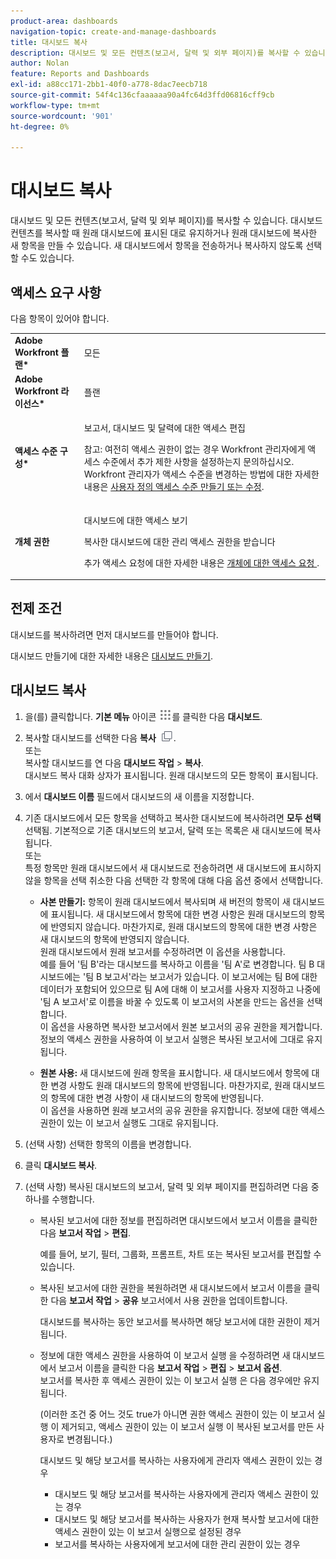 ```yaml
---
product-area: dashboards
navigation-topic: create-and-manage-dashboards
title: 대시보드 복사
description: 대시보드 및 모든 컨텐츠(보고서, 달력 및 외부 페이지)를 복사할 수 있습니다. 대시보드 컨텐츠를 복사할 때 원래 대시보드에 표시된 대로 유지하거나 원래 대시보드에 복사한 새 항목을 만들 수 있습니다. 새 대시보드에서 항목을 전송하거나 복사하지 않도록 선택할 수도 있습니다.
author: Nolan
feature: Reports and Dashboards
exl-id: a88cc171-2bb1-40f0-a778-8dac7eecb718
source-git-commit: 54f4c136cfaaaaaa90a4fc64d3ffd06816cff9cb
workflow-type: tm+mt
source-wordcount: '901'
ht-degree: 0%

---
```


# 대시보드 복사

대시보드 및 모든 컨텐츠(보고서, 달력 및 외부 페이지)를 복사할 수 있습니다. 대시보드 컨텐츠를 복사할 때 원래 대시보드에 표시된 대로 유지하거나 원래 대시보드에 복사한 새 항목을 만들 수 있습니다. 새 대시보드에서 항목을 전송하거나 복사하지 않도록 선택할 수도 있습니다.

## 액세스 요구 사항

다음 항목이 있어야 합니다.

<table style="table-layout:auto"> 
 <col> 
 <col> 
 <tbody> 
  <tr> 
   <td role="rowheader"><strong>Adobe Workfront 플랜*</strong></td> 
   <td> <p>모든</p> </td> 
  </tr> 
  <tr> 
   <td role="rowheader"><strong>Adobe Workfront 라이선스*</strong></td> 
   <td> <p>플랜 </p> </td> 
  </tr> 
  <tr> 
   <td role="rowheader"><strong>액세스 수준 구성*</strong></td> 
   <td> <p>보고서, 대시보드 및 달력에 대한 액세스 편집</p> <p>참고: 여전히 액세스 권한이 없는 경우 Workfront 관리자에게 액세스 수준에서 추가 제한 사항을 설정하는지 문의하십시오. Workfront 관리자가 액세스 수준을 변경하는 방법에 대한 자세한 내용은 <a href="../../../administration-and-setup/add-users/configure-and-grant-access/create-modify-access-levels.md" class="MCXref xref">사용자 정의 액세스 수준 만들기 또는 수정</a>.</p> </td> 
  </tr> 
  <tr> 
   <td role="rowheader"><strong>개체 권한</strong></td> 
   <td> <p>대시보드에 대한 액세스 보기</p> <p>복사한 대시보드에 대한 관리 액세스 권한을 받습니다</p> <p>추가 액세스 요청에 대한 자세한 내용은 <a href="../../../workfront-basics/grant-and-request-access-to-objects/request-access.md" class="MCXref xref">개체에 대한 액세스 요청 </a>.</p> </td> 
  </tr> 
 </tbody> 
</table>

## 전제 조건

대시보드를 복사하려면 먼저 대시보드를 만들어야 합니다.

대시보드 만들기에 대한 자세한 내용은 [대시보드 만들기](../../../reports-and-dashboards/dashboards/creating-and-managing-dashboards/create-dashboard.md).

## 대시보드 복사

1. 을(를) 클릭합니다. **기본 메뉴** 아이콘 ![](assets/main-menu-icon.png)를 클릭한 다음 **대시보드**.

1. 복사할 대시보드를 선택한 다음 **복사** ![](assets/copy-icon.png).\
   또는\
   복사할 대시보드를 연 다음 **대시보드 작업** > **복사**.\
   대시보드 복사 대화 상자가 표시됩니다. 원래 대시보드의 모든 항목이 표시됩니다.

1. 에서 **대시보드 이름** 필드에서 대시보드의 새 이름을 지정합니다.
1. 기존 대시보드에서 모든 항목을 선택하고 복사한 대시보드에 복사하려면 **모두 선택** 선택됨. 기본적으로 기존 대시보드의 보고서, 달력 또는 목록은 새 대시보드에 복사됩니다.\
   또는\
   특정 항목만 원래 대시보드에서 새 대시보드로 전송하려면 새 대시보드에 표시하지 않을 항목을 선택 취소한 다음 선택한 각 항목에 대해 다음 옵션 중에서 선택합니다.

   * **사본 만들기:** 항목이 원래 대시보드에서 복사되며 새 버전의 항목이 새 대시보드에 표시됩니다. 새 대시보드에서 항목에 대한 변경 사항은 원래 대시보드의 항목에 반영되지 않습니다. 마찬가지로, 원래 대시보드의 항목에 대한 변경 사항은 새 대시보드의 항목에 반영되지 않습니다.\
      원래 대시보드에서 원래 보고서를 수정하려면 이 옵션을 사용합니다.\
      예를 들어 &#39;팀 B&#39;라는 대시보드를 복사하고 이름을 &#39;팀 A&#39;로 변경합니다. 팀 B 대시보드에는 &#39;팀 B 보고서&#39;라는 보고서가 있습니다. 이 보고서에는 팀 B에 대한 데이터가 포함되어 있으므로 팀 A에 대해 이 보고서를 사용자 지정하고 나중에 &#39;팀 A 보고서&#39;로 이름을 바꿀 수 있도록 이 보고서의 사본을 만드는 옵션을 선택합니다.\
      이 옵션을 사용하면 복사한 보고서에서 원본 보고서의 공유 권한을 제거합니다. 정보의 액세스 권한을 사용하여 이 보고서 실행은 복사된 보고서에 그대로 유지됩니다.

   * **원본 사용:** 새 대시보드에 원래 항목을 표시합니다. 새 대시보드에서 항목에 대한 변경 사항도 원래 대시보드의 항목에 반영됩니다. 마찬가지로, 원래 대시보드의 항목에 대한 변경 사항이 새 대시보드의 항목에 반영됩니다.\
      이 옵션을 사용하면 원래 보고서의 공유 권한을 유지합니다. 정보에 대한 액세스 권한이 있는 이 보고서 실행도 그대로 유지됩니다.

1. (선택 사항) 선택한 항목의 이름을 변경합니다.
1. 클릭 **대시보드 복사**.
1. (선택 사항) 복사된 대시보드의 보고서, 달력 및 외부 페이지를 편집하려면 다음 중 하나를 수행합니다.

   * 복사된 보고서에 대한 정보를 편집하려면 대시보드에서 보고서 이름을 클릭한 다음 **보고서 작업** > **편집**.

      예를 들어, 보기, 필터, 그룹화, 프롬프트, 차트 또는 복사된 보고서를 편집할 수 있습니다.

   * 복사된 보고서에 대한 권한을 복원하려면 새 대시보드에서 보고서 이름을 클릭한 다음 **보고서 작업** > **공유** 보고서에서 사용 권한을 업데이트합니다.

      대시보드를 복사하는 동안 보고서를 복사하면 해당 보고서에 대한 권한이 제거됩니다.

   * 정보에 대한 액세스 권한을 사용하여 이 보고서 실행 을 수정하려면 새 대시보드에서 보고서 이름을 클릭한 다음 **보고서 작업** > **편집** > **보고서 옵션**.\
      보고서를 복사한 후 액세스 권한이 있는 이 보고서 실행 은 다음 경우에만 유지됩니다.

      (이러한 조건 중 어느 것도 true가 아니면 권한 액세스 권한이 있는 이 보고서 실행 이 제거되고, 액세스 권한이 있는 이 보고서 실행 이 복사된 보고서를 만든 사용자로 변경됩니다.)

      대시보드 및 해당 보고서를 복사하는 사용자에게 관리자 액세스 권한이 있는 경우

      * 대시보드 및 해당 보고서를 복사하는 사용자에게 관리자 액세스 권한이 있는 경우
      * 대시보드 및 해당 보고서를 복사하는 사용자가 현재 복사할 보고서에 대한 액세스 권한이 있는 이 보고서 실행으로 설정된 경우
      * 보고서를 복사하는 사용자에게 보고서에 대한 관리 권한이 있는 경우
